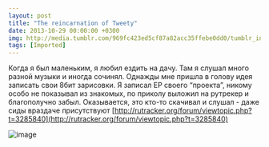 ```yaml
---
layout: post
title: "The reincarnation of Tweety"
date: 2013-10-29 00:00:00 +0300
img: http://media.tumblr.com/969fc423ed5cf87a82acc35ffebe0dd0/tumblr_inline_mvejiv2KzI1qfp23s.jpg
tags: [Imported]
---
```


Когда я был маленьким, я любил ездить на дачу. Там я слушал много разной музыки и иногда сочинял. Однажды мне пришла в голову идея записать свои 8бит зарисовки. Я записал ЕР своего “проекта”, никому особо не показывал из знакомых, по приколу выложил на рутрекер и благополучно забыл. Оказывается, это кто-то скачивал и слушал - даже сиды враздаче присутствуют [http://rutracker.org/forum/viewtopic.php?t=3285840](http://rutracker.org/forum/viewtopic.php?t=3285840)

![image](http://media.tumblr.com/969fc423ed5cf87a82acc35ffebe0dd0/tumblr_inline_mvejiv2KzI1qfp23s.jpg)